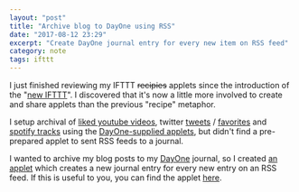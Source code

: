 ```yaml
---
layout: "post"
title: "Archive blog to DayOne using RSS"
date: "2017-08-12 23:29"
excerpt: "Create DayOne journal entry for every new item on RSS feed"
category: note
tags: ifttt
---
```

I just finished reviewing my IFTTT ~~recipies~~ applets since the introduction of the "[new IFTTT](https://ifttt.com/blog/2016/11/the-new-ifttt-is-here)". I discovered that it's now a little more involved to create and share applets than the previous "recipe" metaphor.

I setup archival of [liked youtube videos](https://ifttt.com/applets/59236845d-save-liked-youtube-videos-to-day-one), twitter [tweets](https://ifttt.com/applets/dYcpqsKs-save-your-tweets-to-day-one) / [favorites](https://ifttt.com/applets/vYTq6PqV-save-liked-tweets-to-day-one) and [spotify tracks](https://ifttt.com/applets/59236947d-add-new-saved-tracks-to-journal-entry) using the [DayOne-supplied applets](https://ifttt.com/day_one), but didn't find a pre-prepared applet to sent RSS feeds to a journal.

I wanted to archive my blog posts to my [DayOne](https://ifttt.com/day_one) journal, so I created [an applet](https://ifttt.com/applets/tcVdtBbR-rss-feed-to-dayone) which creates a new journal entry for every new entry on an RSS feed. If this is useful to you, you can find the applet [here](https://ifttt.com/applets/tcVdtBbR-rss-feed-to-dayone).
